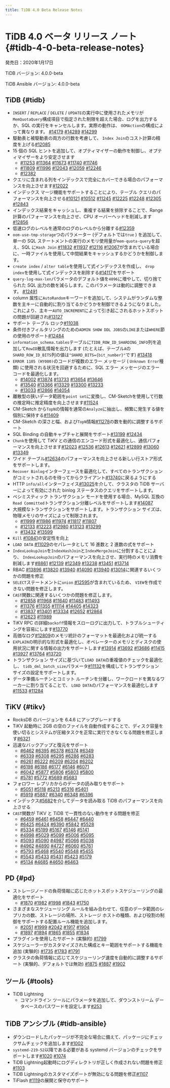 ```yaml
---
title: TiDB 4.0 Beta Release Notes
---
```


# TiDB 4.0 ベータ リリース ノート {#tidb-4-0-beta-release-notes}

発売日：2020年1月17日

TiDB バージョン: 4.0.0-beta

TiDB Ansible バージョン: 4.0.0-beta

## TiDB {#tidb}

-   `INSERT` / `REPLACE` / `DELETE` / `UPDATE`の実行中に使用されたメモリが`MemQuotaQuery`構成項目で指定された制限を超えた場合、ログを出力するか、SQL の実行をキャンセルします。実際の動作は、 `OOMAction`の構成によって異なります。 [#14179](https://github.com/pingcap/tidb/pull/14179) [#14289](https://github.com/pingcap/tidb/pull/14289) [#14299](https://github.com/pingcap/tidb/pull/14299)
-   駆動表と被駆動表の両方の行数を考慮して、 `Index Join`のコスト計算の精度を上げる[#12085](https://github.com/pingcap/tidb/pull/12085)
-   15 個の SQL ヒントを追加して、オプティマイザーの動作を制御し、オプティマイザーをより安定させます
    -   [#11253](https://github.com/pingcap/tidb/pull/11253) [#11364](https://github.com/pingcap/tidb/pull/11364) [#11673](https://github.com/pingcap/tidb/pull/11673) [#11740](https://github.com/pingcap/tidb/pull/11740) [#11746](https://github.com/pingcap/tidb/pull/11746)
    -   [#11809](https://github.com/pingcap/tidb/pull/11809) [#11996](https://github.com/pingcap/tidb/pull/11996) [#12043](https://github.com/pingcap/tidb/pull/12043) [#12059](https://github.com/pingcap/tidb/pull/12059) [#12246](https://github.com/pingcap/tidb/pull/12246)
    -   [#12382](https://github.com/pingcap/tidb/pull/12382)
-   クエリに含まれる列をインデックスで完全にカバーできる場合のパフォーマンスを向上させます[#12022](https://github.com/pingcap/tidb/pull/12022)
-   インデックス マージ機能をサポートすることにより、テーブル クエリのパフォーマンスを向上させる[#10121](https://github.com/pingcap/tidb/pull/10121) [#10512](https://github.com/pingcap/tidb/pull/10512) [#11245](https://github.com/pingcap/tidb/pull/11245) [#12225](https://github.com/pingcap/tidb/pull/12225) [#12248](https://github.com/pingcap/tidb/pull/12248) [#12305](https://github.com/pingcap/tidb/pull/12305) [#12843](https://github.com/pingcap/tidb/pull/12843)
-   インデックス結果をキャッシュし、重複する結果を排除することで、Range 計算のパフォーマンスを向上させ、CPU オーバーヘッドを削減します[#12856](https://github.com/pingcap/tidb/pull/12856)
-   低速ログのレベルを通常のログのレベルから分離する[#12359](https://github.com/pingcap/tidb/pull/12359)
-   `oom-use-tmp-storage`つのパラメーター (デフォルトでは`true` ) を追加して、単一の SQL ステートメントの実行のメモリ使用量が`mem-quota-query`を超え、SQL に`Hash Join` [#11832](https://github.com/pingcap/tidb/pull/11832) [#11937](https://github.com/pingcap/tidb/pull/11937) [#12116](https://github.com/pingcap/tidb/pull/12116) [#12067](https://github.com/pingcap/tidb/pull/12067)が含まれている場合に、一時ファイルを使用して中間結果をキャッシュするかどうかを制御します。
-   `create index` / `alter table`を使用して式インデックスを作成し、 `drop index`を使用して式インデックスを削除する[#14117](https://github.com/pingcap/tidb/pull/14117)をサポート
-   `query-log-max-len`パラメータのデフォルト値を`4096`に増やして、切り捨てられた SQL 出力の数を減らします。このパラメータは動的に調整できます。 [#12491](https://github.com/pingcap/tidb/pull/12491)
-   column 属性に`AutoRandom`キーワードを追加して、システムがランダムな整数を主キーに自動的に割り当てるかどうかを制御できるようになりました。これにより、主キー`AUTO_INCREMENT`によって引き起こされるホットスポットの問題が回避され[#13127](https://github.com/pingcap/tidb/pull/13127)
-   サポート テーブル ロック[#11038](https://github.com/pingcap/tidb/pull/11038)
-   条件付きフィルタリングのための`ADMIN SHOW DDL JOBS`の`LIKE`または`WHERE`節の使用のサポート[#12484](https://github.com/pingcap/tidb/pull/12484)
-   `information_schema.tables`テーブルに`TIDB_ROW_ID_SHARDING_INFO`列を追加して`RowID`散乱情報を出力します (たとえば、テーブル`A`の`SHARD_ROW_ID_BITS`列の値は`"SHARD_BITS={bit_number}"`です) [#13418](https://github.com/pingcap/tidb/pull/13418)
-   `ERROR 1105 (HY000)`のコードが複数のエラー メッセージ ( `Unknown Error`種類) に使用される状況を回避するために、SQL エラー メッセージのエラー コードを最適化します。
    -   [#14002](https://github.com/pingcap/tidb/pull/14002) [#13874](https://github.com/pingcap/tidb/pull/13874) [#13733](https://github.com/pingcap/tidb/pull/13733) [#13654](https://github.com/pingcap/tidb/pull/13654) [#13646](https://github.com/pingcap/tidb/pull/13646)
    -   [#13540](https://github.com/pingcap/tidb/pull/13540) [#13366](https://github.com/pingcap/tidb/pull/13366) [#13329](https://github.com/pingcap/tidb/pull/13329) [#13300](https://github.com/pingcap/tidb/pull/13300) [#13233](https://github.com/pingcap/tidb/pull/13233)
    -   [#13033](https://github.com/pingcap/tidb/pull/13033) [#12866](https://github.com/pingcap/tidb/pull/12866) [#14054](https://github.com/pingcap/tidb/pull/14054)
-   離散型の狭いデータ範囲を`point set`に変換し、CM-Sketchを使用して行数の推定時に推定精度を向上させます[#11524](https://github.com/pingcap/tidb/pull/11524)
-   CM-Sketch から`TopN`の情報を通常の`Analyze`に抽出し、頻繁に発生する値を個別に保持する[#11409](https://github.com/pingcap/tidb/pull/11409)
-   CM-Sketch の深さと幅、および`TopN`情報[#11278](https://github.com/pingcap/tidb/pull/11278)の数を動的に調整するサポート
-   SQL Binding の自動キャプチャと展開をサポート[#13199](https://github.com/pingcap/tidb/pull/13199) [#12434](https://github.com/pingcap/tidb/pull/12434)
-   `Chunk`を使用して TiKV との通信のエンコード形式を最適化し、通信パフォーマンスを向上させます[#12023](https://github.com/pingcap/tidb/pull/12023) [#12536](https://github.com/pingcap/tidb/pull/12536) [#12613](https://github.com/pingcap/tidb/pull/12613) [#12621](https://github.com/pingcap/tidb/pull/12621) [#12899](https://github.com/pingcap/tidb/pull/12899) [#13060](https://github.com/pingcap/tidb/pull/13060) [#13349](https://github.com/pingcap/tidb/pull/13349)
-   ワイド テーブル[#12634](https://github.com/pingcap/tidb/pull/12634)のパフォーマンスを向上させる新しい行ストア形式をサポートします。
-   `Recover Binlog`インターフェースを最適化して、すべてのトランザクションがコミットされるのを待ってからクライアント[#13740](https://github.com/pingcap/tidb/pull/13740)に戻るようにする
-   HTTP `info/all`インターフェイス[#13025](https://github.com/pingcap/tidb/pull/13025)を介して、クラスタの TiDB サーバーによって有効にされた binlog ステータスのクエリをサポートします。
-   ペシミスティック トランザクション モードを使用する場合、MySQL 互換の`Read Committed`トランザクション分離レベルをサポートします[#14087](https://github.com/pingcap/tidb/pull/14087)
-   大規模なトランザクションをサポートします。トランザクション サイズは、物理メモリのサイズによって制限されます。
    -   [#11999](https://github.com/pingcap/tidb/pull/11999) [#11986](https://github.com/pingcap/tidb/pull/11986) [#11974](https://github.com/pingcap/tidb/pull/11974) [#11817](https://github.com/pingcap/tidb/pull/11817) [#11807](https://github.com/pingcap/tidb/pull/11807)
    -   [#12133](https://github.com/pingcap/tidb/pull/12133) [#12223](https://github.com/pingcap/tidb/pull/12223) [#12980](https://github.com/pingcap/tidb/pull/12980) [#13123](https://github.com/pingcap/tidb/pull/13123) [#13299](https://github.com/pingcap/tidb/pull/13299)
    -   [#13432](https://github.com/pingcap/tidb/pull/13432) [#13599](https://github.com/pingcap/tidb/pull/13599)
-   `Kill` [#10841](https://github.com/pingcap/tidb/pull/10841)の安定性を向上
-   `LOAD DATA` [#11029](https://github.com/pingcap/tidb/pull/11029)のセパレータとして 16 進数と 2 進数の式をサポート
-   `IndexLookupJoin`を`IndexHashJoin`と`IndexMergeJoin`に分割することにより、 `IndexLookupJoin`のパフォーマンスを向上させ、実行時のメモリ消費を削減します[#8861](https://github.com/pingcap/tidb/pull/8861) [#12139](https://github.com/pingcap/tidb/pull/12139) [#12349](https://github.com/pingcap/tidb/pull/12349) [#13238](https://github.com/pingcap/tidb/pull/13238) [#13451](https://github.com/pingcap/tidb/pull/13451) [#13714](https://github.com/pingcap/tidb/pull/13714)
-   RBAC [#13896](https://github.com/pingcap/tidb/pull/13896) [#13820](https://github.com/pingcap/tidb/pull/13820) [#13940](https://github.com/pingcap/tidb/pull/13940) [#14090](https://github.com/pingcap/tidb/pull/14090) [#13940](https://github.com/pingcap/tidb/pull/13940) [#13014](https://github.com/pingcap/tidb/pull/13014)に関連するいくつかの問題を修正
-   `SELECT`ステートメントに`union` [#12595](https://github.com/pingcap/tidb/pull/12595)が含まれているため、 `VIEW`を作成できない問題を修正します。
-   `CAST`関数に関連するいくつかの問題を修正します。
    -   [#12858](https://github.com/pingcap/tidb/pull/12858) [#11968](https://github.com/pingcap/tidb/pull/11968) [#11640](https://github.com/pingcap/tidb/pull/11640) [#11483](https://github.com/pingcap/tidb/pull/11483) [#11493](https://github.com/pingcap/tidb/pull/11493)
    -   [#11376](https://github.com/pingcap/tidb/pull/11376) [#11355](https://github.com/pingcap/tidb/pull/11355) [#11114](https://github.com/pingcap/tidb/pull/11114) [#14405](https://github.com/pingcap/tidb/pull/14405) [#14323](https://github.com/pingcap/tidb/pull/14323)
    -   [#13837](https://github.com/pingcap/tidb/pull/13837) [#13401](https://github.com/pingcap/tidb/pull/13401) [#13334](https://github.com/pingcap/tidb/pull/13334) [#12652](https://github.com/pingcap/tidb/pull/12652) [#12864](https://github.com/pingcap/tidb/pull/12864)
    -   [#12623](https://github.com/pingcap/tidb/pull/12623) [#11989](https://github.com/pingcap/tidb/pull/11989)
-   TiKV RPC の詳細`backoff`情報をスローログに出力して、トラブルシューティングを容易にします[#13770](https://github.com/pingcap/tidb/pull/13770)
-   高価なログ[#12809](https://github.com/pingcap/tidb/pull/12809)のメモリ統計のフォーマットを最適化および統一する
-   `EXPLAIN`の明示的な形式を最適化し、オペレーターのメモリとディスクの使用状況に関する情報の出力をサポートします[#13914](https://github.com/pingcap/tidb/pull/13914) [#13692](https://github.com/pingcap/tidb/pull/13692) [#13686](https://github.com/pingcap/tidb/pull/13686) [#11415](https://github.com/pingcap/tidb/pull/11415) [#13927](https://github.com/pingcap/tidb/pull/13927) [#13764](https://github.com/pingcap/tidb/pull/13764) [#13720](https://github.com/pingcap/tidb/pull/13720)
-   トランザクション サイズに基づいて`LOAD DATA`の重複値のチェックを最適化し、 `tidb_dml_batch_size`パラメータ[#11132](https://github.com/pingcap/tidb/pull/11132)を構成してトランザクション サイズの設定をサポートします。
-   データ準備ルーチンとコミット ルーチンを分離し、ワークロードを異なるワーカーに割り当てることで、 `LOAD DATA`のパフォーマンスを最適化します[#11533](https://github.com/pingcap/tidb/pull/11533) [#11284](https://github.com/pingcap/tidb/pull/11284)

## TiKV {#tikv}

-   RocksDB のバージョンを 6.4.6 にアップグレードする
-   TiKV 起動時に 2GB の空のファイルを自動作成することで、ディスク容量を使い切るとシステムが圧縮タスクを正常に実行できなくなる問題を修正します[#6321](https://github.com/tikv/tikv/pull/6321)
-   迅速なバックアップと復元をサポート
    -   [#6462](https://github.com/tikv/tikv/pull/6462) [#6395](https://github.com/tikv/tikv/pull/6395) [#6378](https://github.com/tikv/tikv/pull/6378) [#6374](https://github.com/tikv/tikv/pull/6374) [#6349](https://github.com/tikv/tikv/pull/6349)
    -   [#6339](https://github.com/tikv/tikv/pull/6339) [#6308](https://github.com/tikv/tikv/pull/6308) [#6295](https://github.com/tikv/tikv/pull/6295) [#6286](https://github.com/tikv/tikv/pull/6286) [#6283](https://github.com/tikv/tikv/pull/6283)
    -   [#6261](https://github.com/tikv/tikv/pull/6261) [#6222](https://github.com/tikv/tikv/pull/6222) [#6209](https://github.com/tikv/tikv/pull/6209) [#6204](https://github.com/tikv/tikv/pull/6204) [#6202](https://github.com/tikv/tikv/pull/6202)
    -   [#6198](https://github.com/tikv/tikv/pull/6198) [#6186](https://github.com/tikv/tikv/pull/6186) [#6177](https://github.com/tikv/tikv/pull/6177) [#6146](https://github.com/tikv/tikv/pull/6146) [#6071](https://github.com/tikv/tikv/pull/6071)
    -   [#6042](https://github.com/tikv/tikv/pull/6042) [#5877](https://github.com/tikv/tikv/pull/5877) [#5806](https://github.com/tikv/tikv/pull/5806) [#5803](https://github.com/tikv/tikv/pull/5803) [#5800](https://github.com/tikv/tikv/pull/5800)
    -   [#5781](https://github.com/tikv/tikv/pull/5781) [#5772](https://github.com/tikv/tikv/pull/5772) [#5689](https://github.com/tikv/tikv/pull/5689) [#5683](https://github.com/tikv/tikv/pull/5683)
-   フォロワー レプリカからのデータの読み取りをサポート
    -   [#5051](https://github.com/tikv/tikv/pull/5051) [#5118](https://github.com/tikv/tikv/pull/5118) [#5213](https://github.com/tikv/tikv/pull/5213) [#5316](https://github.com/tikv/tikv/pull/5316) [#5401](https://github.com/tikv/tikv/pull/5401)
    -   [#5919](https://github.com/tikv/tikv/pull/5919) [#5887](https://github.com/tikv/tikv/pull/5887) [#6340](https://github.com/tikv/tikv/pull/6340) [#6348](https://github.com/tikv/tikv/pull/6348) [#6396](https://github.com/tikv/tikv/pull/6396)
-   インデックス[#5682](https://github.com/tikv/tikv/pull/5682)を介してデータを読み取る TiDB のパフォーマンスを向上させる
-   `CAST`関数が TiKV と TiDB で一貫性のない動作をする問題を修正
    -   [#6459](https://github.com/tikv/tikv/pull/6459) [#6461](https://github.com/tikv/tikv/pull/6461) [#6458](https://github.com/tikv/tikv/pull/6458) [#6447](https://github.com/tikv/tikv/pull/6447) [#6440](https://github.com/tikv/tikv/pull/6440)
    -   [#6425](https://github.com/tikv/tikv/pull/6425) [#6424](https://github.com/tikv/tikv/pull/6424) [#6390](https://github.com/tikv/tikv/pull/6390) [#5842](https://github.com/tikv/tikv/pull/5842) [#5528](https://github.com/tikv/tikv/pull/5528)
    -   [#5334](https://github.com/tikv/tikv/pull/5334) [#5199](https://github.com/tikv/tikv/pull/5199) [#5167](https://github.com/tikv/tikv/pull/5167) [#5146](https://github.com/tikv/tikv/pull/5146) [#5141](https://github.com/tikv/tikv/pull/5141)
    -   [#4998](https://github.com/tikv/tikv/pull/4998) [#5029](https://github.com/tikv/tikv/pull/5029) [#5099](https://github.com/tikv/tikv/pull/5099) [#5006](https://github.com/tikv/tikv/pull/5006) [#5095](https://github.com/tikv/tikv/pull/5095)
    -   [#5093](https://github.com/tikv/tikv/pull/5093) [#5090](https://github.com/tikv/tikv/pull/5090) [#4987](https://github.com/tikv/tikv/pull/4987) [#5066](https://github.com/tikv/tikv/pull/5066) [#5038](https://github.com/tikv/tikv/pull/5038)
    -   [#4962](https://github.com/tikv/tikv/pull/4962) [#4890](https://github.com/tikv/tikv/pull/4890) [#4727](https://github.com/tikv/tikv/pull/4727) [#6060](https://github.com/tikv/tikv/pull/6060) [#5761](https://github.com/tikv/tikv/pull/5761)
    -   [#5793](https://github.com/tikv/tikv/pull/5793) [#5468](https://github.com/tikv/tikv/pull/5468) [#5540](https://github.com/tikv/tikv/pull/5540) [#5548](https://github.com/tikv/tikv/pull/5548) [#5455](https://github.com/tikv/tikv/pull/5455)
    -   [#5543](https://github.com/tikv/tikv/pull/5543) [#5433](https://github.com/tikv/tikv/pull/5433) [#5431](https://github.com/tikv/tikv/pull/5431) [#5423](https://github.com/tikv/tikv/pull/5423) [#5179](https://github.com/tikv/tikv/pull/5179)
    -   [#5134](https://github.com/tikv/tikv/pull/5134) [#4685](https://github.com/tikv/tikv/pull/4685) [#4650](https://github.com/tikv/tikv/pull/4650) [#6463](https://github.com/tikv/tikv/pull/6463)

## PD {#pd}

-   ストレージノードの負荷情報に応じたホットスポットスケジューリングの最適化をサポート
    -   [#1870](https://github.com/pingcap/pd/pull/1870) [#1982](https://github.com/pingcap/pd/pull/1982) [#1998](https://github.com/pingcap/pd/pull/1998) [#1843](https://github.com/pingcap/pd/pull/1843) [#1750](https://github.com/pingcap/pd/pull/1750)
-   さまざまなスケジューリング ルールを組み合わせて、任意のデータ範囲のレプリカの数、ストレージの場所、ストレージ ホストの種類、および役割の制御をサポートする配置ルール機能を追加します。
    -   [#2051](https://github.com/pingcap/pd/pull/2051) [#1999](https://github.com/pingcap/pd/pull/1999) [#2042](https://github.com/pingcap/pd/pull/2042) [#1917](https://github.com/pingcap/pd/pull/1917) [#1904](https://github.com/pingcap/pd/pull/1904)
    -   [#1897](https://github.com/pingcap/pd/pull/1897) [#1894](https://github.com/pingcap/pd/pull/1894) [#1865](https://github.com/pingcap/pd/pull/1865) [#1855](https://github.com/pingcap/pd/pull/1855) [#1834](https://github.com/pingcap/pd/pull/1834)
-   プラグインを使用したサポート (実験的) [#1799](https://github.com/pingcap/pd/pull/1799)
-   スケジューラーがカスタマイズされた構成とキー範囲をサポートする機能を追加 (実験的) [#1735](https://github.com/pingcap/pd/pull/1735) [#1783](https://github.com/pingcap/pd/pull/1783) [#1791](https://github.com/pingcap/pd/pull/1791)
-   クラスタの負荷情報に応じてスケジューリング速度を自動的に調整するサポート (実験的、デフォルトでは無効) [#1875](https://github.com/pingcap/pd/pull/1875) [#1887](https://github.com/pingcap/pd/pull/1887) [#1902](https://github.com/pingcap/pd/pull/1902)

## ツール {#tools}

-   TiDB Lightning
    -   コマンドライン ツールにパラメータを追加して、ダウンストリーム データベースのパスワードを設定します[#253](https://github.com/pingcap/tidb-lightning/pull/253)

## TiDB アンシブル {#tidb-ansible}

-   ダウンロードしたパッケージが不完全な場合に備えて、パッケージにチェックサムチェックを追加します[#1002](https://github.com/pingcap/tidb-ansible/pull/1002)
-   `systemd-219-52`以降である必要がある systemd バージョンのチェックをサポートします[#1020](https://github.com/pingcap/tidb-ansible/pull/1020) [#1074](https://github.com/pingcap/tidb-ansible/pull/1074)
-   TiDB Lightning起動時にログディレクトリが正しく作成されない問題を修正[#1103](https://github.com/pingcap/tidb-ansible/pull/1103)
-   TiDB Lightningのカスタマイズポートが無効になる問題を修正[#1107](https://github.com/pingcap/tidb-ansible/pull/1107)
-   TiFlash [#1119](https://github.com/pingcap/tidb-ansible/pull/1119)の展開と保守のサポート
